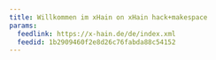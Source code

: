 ```yaml
---
title: Willkommen im xHain on xHain hack+makespace
params:
  feedlink: https://x-hain.de/de/index.xml
  feedid: 1b2909460f2e8d26c76fabda88c54152
---
```

